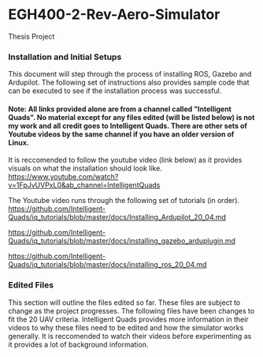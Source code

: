 # EGH400-2-Rev-Aero-Simulator
Thesis Project

### Installation and Initial Setups
This document will step through the process of installing ROS, Gazebo and Ardupilot. 
The following set of instructions also provides sample code that can be executed to see if the installation process was successful. 

#### Note: All links provided alone are from a channel called "Intelligent Quads". No material except for any files edited (will be listed below) is not my work and all credit goes to Intelligent Quads. There are other sets of Youtube videos by the same channel if you have an older version of Linux.

It is reccomended to follow the youtube video (link below) as it provides visuals on what the installation should look like.                       
https://www.youtube.com/watch?v=1FpJvUVPxL0&ab_channel=IntelligentQuads

The Youtube video runs through the following set of tutorials (in order).                                                                                              
https://github.com/Intelligent-Quads/iq_tutorials/blob/master/docs/Installing_Ardupilot_20_04.md

https://github.com/Intelligent-Quads/iq_tutorials/blob/master/docs/installing_gazebo_arduplugin.md

https://github.com/Intelligent-Quads/iq_tutorials/blob/master/docs/installing_ros_20_04.md

### Edited Files
This section will outline the files edited so far. These files are subject to change as the project progresses. The following files have been changes to fit the 20 UAV criteria. Intelligent Quads provides more information in their videos to why these files need to be edited and how the simulator works generally. It is reccomended to watch their videos before experimenting as it provides a lot of background information. 
